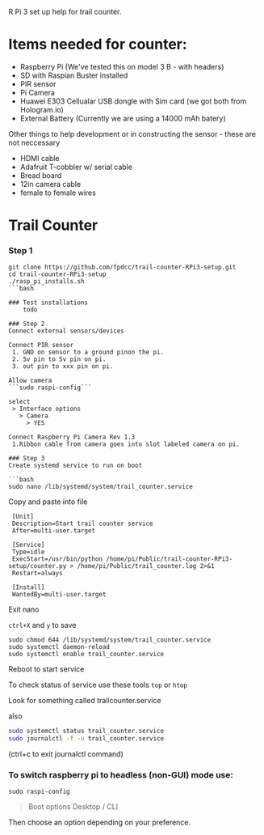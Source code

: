 R Pi 3 set up help for trail counter.

# Items needed for counter:
* Raspberry Pi (We've tested this on model 3 B - with headers)
* SD with Raspian Buster installed
* PIR sensor
* Pi Camera
* Huawei E303 Cellualar USB dongle with Sim card (we got both from Hologram.io)
* External Battery (Currently we are using a 14000 mAh batery)

Other things to help development or in constructing the sensor - these are not neccessary
* HDMI cable
* Adafruit T-cobbler w/ serial cable
* Bread board
* 12in camera cable
* female to female wires

# Trail Counter
### Step 1

```
git clone https://github.com/fpdcc/trail-counter-RPi3-setup.git
cd trail-counter-RPi3-setup
./rasp_pi_installs.sh
```bash

### Test installations
	todo

### Step 2
Connect external sensors/devices

Connect PIR sensor
 1. GND on sensor to a ground pinon the pi.
 2. 5v pin to 5v pin on pi.
 3. out pin to xxx pin on pi.

Allow camera
```sudo raspi-config```

select
 > Interface options
   > Camera
     > YES

Connect Raspberry Pi Camera Rev 1.3 
 1.Ribbon cable from camera goes into slot labeled camera on pi.

### Step 3
Create systemd service to run on boot

```bash
sudo nano /lib/systemd/system/trail_counter.service
```
Copy and paste into file

```
 [Unit]
 Description=Start trail counter service
 After=multi-user.target

 [Service]
 Type=idle
 ExecStart=/usr/bin/python /home/pi/Public/trail-counter-RPi3-setup/counter.py > /home/pi/Public/trail_counter.log 2>&1
 Restart=always

 [Install]
 WantedBy=multi-user.target

```

Exit nano

`ctrl+X` and `y` to save


```
sudo chmod 644 /lib/systemd/system/trail_counter.service
sudo systemctl daemon-reload
sudo systemctl enable trail_counter.service
```
Reboot to start service

To check status of service use these tools
`top` or `htop`

Look for something called trailcounter.service

also

```bash
sudo systemctl status trail_counter.service
sudo journalctl -f -u trail_counter.service
```
(ctrl+c to exit journalctl command)

### To switch raspberry pi to headless (non-GUI) mode use:
`sudo raspi-config`
> Boot options
  > Desktop / CLI

Then choose an option depending on your preference.
